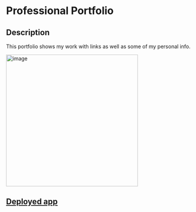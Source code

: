 # Professional Portfolio

## Description
This portfolio shows my work with links as well as some of my personal info.

<img width="360" alt="image" src="https://user-images.githubusercontent.com/112898278/226269126-5a0ae5fa-debe-4c23-a057-9df1638fa1ae.png">

## [Deployed app](https://jkjohal.github.io/Professional-Portfolio/)
